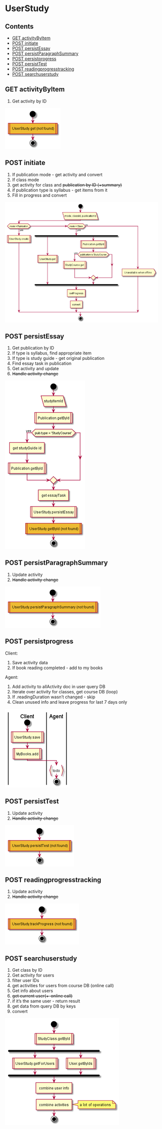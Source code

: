 # UserStudy

## Contents

* [GET activityByItem](#get-activitybyitem)
* [POST initiate](#post-initiate)
* [POST persistEssay](#post-persistessay)
* [POST persistParagraphSummary](#post-persistparagraphsummary)
* [POST persistprogress](#post-persistprogress)
* [POST persistTest](#post-persisttest)
* [POST readingprogresstracking](#post-readingprogresstracking)
* [POST searchuserstudy](#post-searchuserstudy)


## GET activityByItem


1. Get activity by ID

![schema](../diagrams/UserStudy.GET.getActivity.png)  


## POST initiate


1. If publication mode - get activity and convert
1. If class mode
  1. get activity for class and ~~publication by ID  (+summary)~~
  1. if publication type is syllabus - get items from it
2. Fill in progress and convert

![schema](../diagrams/UserStudy.POST.initiate.png)  


## POST persistEssay


1. Get publication by ID
1. If type is syllabus, find appropriate item
1. If type is study guide - get original publication
1. Find essay task in publication
1. Get activity and update
1. ~~Handle activity change~~

![schema](../diagrams/UserStudy.POST.persistEssay.png)  


## POST persistParagraphSummary


1. Update activity
1. ~~Handle activity change~~

![schema](../diagrams/UserStudy.POST.persistParagraphSummary.png)  


## POST persistprogress


Client:

1. Save activity data
1. If book reading completed - add to my books

Agent:

1. Add activity to allActivity doc in user query DB
1. Iterate over activity for classes, get course DB (loop)
1. If .readingDuration wasn’t changed - skip
1. Clean unused info and leave progress for last 7 days only

![schema](../diagrams/UserStudy.POST.persistprogress.png)  


## POST persistTest


1. Update activity
1. ~~Handle activity change~~

![schema](../diagrams/UserStudy.POST.persistTest.png)  


## POST readingprogresstracking


1. Update activity
1. ~~Handle activity change~~

![schema](../diagrams/UserStudy.POST.trackProgress.png)  


## POST searchuserstudy


1. Get class by ID
1. Get activity for users
  1. filter user IDs
  1. get activities for users from course DB (online call)
1. Get info about users
  1. ~~get current user(+-online call)~~
  1. if it’s the same user - return result
  1. get data from query DB by keys
1. convert

![schema](../diagrams/UserStudy.POST.search.png)  


